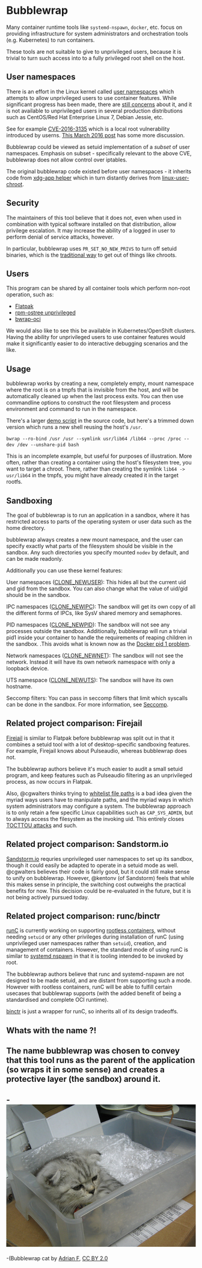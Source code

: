 Bubblewrap
==========

Many container runtime tools like `systemd-nspawn`, `docker`,
etc. focus on providing infrastructure for system administrators and
orchestration tools (e.g. Kubernetes) to run containers.

These tools are not suitable to give to unprivileged users, because it
is trivial to turn such access into to a fully privileged root shell
on the host.

User namespaces
---------------

There is an effort in the Linux kernel called
[user namespaces](https://www.google.com/search?q=user+namespaces+site%3Ahttps%3A%2F%2Flwn.net)
which attempts to allow unprivileged users to use container features.
While significant progress has been made, there are
[still concerns](https://lwn.net/Articles/673597/) about it, and
it is not available to unprivileged users in several production distributions
such as CentOS/Red Hat Enterprise Linux 7, Debian Jessie, etc.

See for example
[CVE-2016-3135](https://cve.mitre.org/cgi-bin/cvename.cgi?name=CVE-2016-3135)
which is a local root vulnerability introduced by userns.
[This March 2016 post](https://lkml.org/lkml/2016/3/9/555) has some
more discussion.

Bubblewrap could be viewed as setuid implementation of a *subset* of
user namespaces.  Emphasis on subset - specifically relevant to the
above CVE, bubblewrap does not allow control over iptables.

The original bubblewrap code existed before user namespaces - it inherits code from
[xdg-app helper](https://cgit.freedesktop.org/xdg-app/xdg-app/tree/common/xdg-app-helper.c)
which in turn distantly derives from
[linux-user-chroot](https://git.gnome.org/browse/linux-user-chroot).

Security
--------

The maintainers of this tool believe that it does not, even when used
in combination with typical software installed on that distribution,
allow privilege escalation.  It may increase the ability of a logged
in user to perform denial of service attacks, however.

In particular, bubblewrap uses `PR_SET_NO_NEW_PRIVS` to turn off
setuid binaries, which is the [traditional way](https://en.wikipedia.org/wiki/Chroot#Limitations) to get out of things
like chroots.

Users
-----

This program can be shared by all container tools which perform
non-root operation, such as:

 - [Flatpak](http://www.flatpak.org)
 - [rpm-ostree unprivileged](https://github.com/projectatomic/rpm-ostree/pull/209)
 - [bwrap-oci](https://github.com/projectatomic/bwrap-oci)

We would also like to see this be available in Kubernetes/OpenShift
clusters.  Having the ability for unprivileged users to use container
features would make it significantly easier to do interactive
debugging scenarios and the like.

Usage
-----

bubblewrap works by creating a new, completely empty, mount
namespace where the root is on a tmpfs that is invisible from the
host, and will be automatically cleaned up when the last process
exits. You can then use commandline options to construct the root
filesystem and process environment and command to run in the
namespace.

There's a larger [demo script](./demos/bubblewrap-shell.sh) in the
source code, but here's a trimmed down version which runs
a new shell reusing the host's `/usr`.

```
bwrap --ro-bind /usr /usr --symlink usr/lib64 /lib64 --proc /proc --dev /dev --unshare-pid bash
```

This is an incomplete example, but useful for purposes of
illustration.  More often, rather than creating a container using the
host's filesystem tree, you want to target a chroot.  There, rather
than creating the symlink `lib64 -> usr/lib64` in the tmpfs, you might
have already created it in the target rootfs.

Sandboxing
----------

The goal of bubblewrap is to run an application in a sandbox, where it
has restricted access to parts of the operating system or user data
such as the home directory.

bubblewrap always creates a new mount namespace, and the user can specify
exactly what parts of the filesystem should be visible in the sandbox.
Any such directories you specify mounted `nodev` by default, and can be made readonly.

Additionally you can use these kernel features:

User namespaces ([CLONE_NEWUSER](http://linux.die.net/man/2/clone)): This hides all but the current uid and gid from the
sandbox. You can also change what the value of uid/gid should be in the sandbox.

IPC namespaces ([CLONE_NEWIPC](http://linux.die.net/man/2/clone)): The sandbox will get its own copy of all the
different forms of IPCs, like SysV shared memory and semaphores.

PID namespaces ([CLONE_NEWPID](http://linux.die.net/man/2/clone)): The sandbox will not see any processes outside the sandbox. Additionally, bubblewrap will run a trivial pid1 inside your container to handle the requirements of reaping children in the sandbox. .This avoids what is known now as the [Docker pid 1 problem](https://blog.phusion.nl/2015/01/20/docker-and-the-pid-1-zombie-reaping-problem/).


Network namespaces ([CLONE_NEWNET](http://linux.die.net/man/2/clone)): The sandbox will not see the network. Instead it will have its own network namespace with only a loopback device.

UTS namespace ([CLONE_NEWUTS](http://linux.die.net/man/2/clone)): The sandbox will have its own hostname.

Seccomp filters: You can pass in seccomp filters that limit which syscalls can be done in the sandbox. For more information, see [Seccomp](https://en.wikipedia.org/wiki/Seccomp).

Related project comparison: Firejail
------------------------------------

[Firejail](https://github.com/netblue30/firejail/tree/master/src/firejail)
is similar to Flatpak before bubblewrap was split out in that it combines
a setuid tool with a lot of desktop-specific sandboxing features.  For
example, Firejail knows about Pulseaudio, whereas bubblewrap does not.

The bubblewrap authors believe it's much easier to audit a small
setuid program, and keep features such as Pulseaudio filtering as an
unprivileged process, as now occurs in Flatpak.

Also, @cgwalters thinks trying to
[whitelist file paths](https://github.com/netblue30/firejail/blob/37a5a3545ef6d8d03dad8bbd888f53e13274c9e5/src/firejail/fs_whitelist.c#L176)
is a bad idea given the myriad ways users have to manipulate paths,
and the myriad ways in which system administrators may configure a
system.  The bubblewrap approach is to only retain a few specific
Linux capabilities such as `CAP_SYS_ADMIN`, but to always access the
filesystem as the invoking uid.  This entirely closes
[TOCTTOU attacks](https://cwe.mitre.org/data/definitions/367.html) and
such.

Related project comparison: Sandstorm.io
----------------------------------------

[Sandstorm.io](https://sandstorm.io/) requries unprivileged user
namespaces to set up its sandbox, though it could easily be adapted
to operate in a setuid mode as well. @cgwalters believes their code is
fairly good, but it could still make sense to unify on bubblewrap.
However, @kentonv (of Sandstorm) feels that while this makes sense
in principle, the switching cost outweighs the practical benefits for
now. This decision could be re-evaluated in the future, but it is not
being actively pursued today.

Related project comparison: runc/binctr
----------------------------------------

[runC](https://github.com/opencontainers/runc) is currently working on
supporting [rootless containers](https://github.com/opencontainers/runc/pull/774),
without needing `setuid` or any other privileges during installation of
runC (using unprivileged user namespaces rather than `setuid`),
creation, and management of containers. However, the standard mode of
using runC is similar to [systemd nspawn](https://www.freedesktop.org/software/systemd/man/systemd-nspawn.html)
in that it is tooling intended to be invoked by root.

The bubblewrap authors believe that runc and systemd-nspawn are not
designed to be made setuid, and are distant from supporting such a mode.
However with rootless containers, runC will be able to fulfill certain usecases
that bubblewrap supports (with the added benefit of being a standardised and
complete OCI runtime).

[binctr](https://github.com/jfrazelle/binctr) is just a wrapper for
runC, so inherits all of its design tradeoffs.

Whats with the name ?!
----------------------

The name bubblewrap was chosen to convey that this
tool runs as the parent of the application (so wraps it in some sense) and creates
a protective layer (the sandbox) around it.
-
-![](bubblewrap_kitty.jpg)
-
-(Bubblewrap cat by [Adrian F](https://www.flickr.com/photos/adrianfurby/179606048/), [CC BY 2.0](https://creativecommons.org/licenses/by/2.0/)
